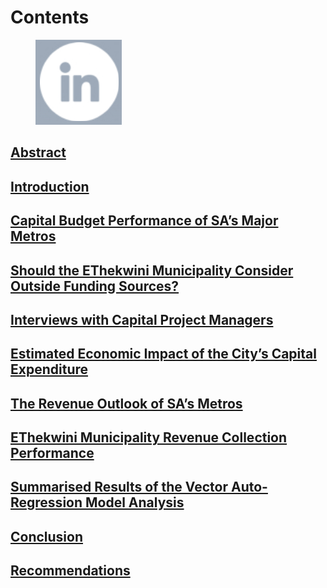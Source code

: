# Contents

<figure><img src=".gitbook/assets/image.png" alt=""><figcaption></figcaption></figure>

## [Abstract](contents.md#abstract)

## [Introduction](contents.md#introduction)

## [Capital Budget Performance of SA’s Major Metros](contents.md#capital-budget-performance-of-sas-major-metros)

## [Should the EThekwini Municipality Consider Outside Funding Sources?](contents.md#should-the-ethekwini-municipality-consider-outside-funding-sources)

## [Interviews with Capital Project Managers](contents.md#interviews-with-capital-project-managers)

## [Estimated Economic Impact of the City’s Capital Expenditure](contents.md#estimated-economic-impact-of-the-citys-capital-expenditure)

## [The Revenue Outlook of SA’s Metros](contents.md#the-revenue-outlook-of-sas-metros)

## [EThekwini Municipality Revenue Collection Performance](contents.md#ethekwini-municipality-revenue-collection-performance)

## [Summarised Results of the Vector Auto-Regression Model Analysis](contents.md#summarised-results-of-the-vector-auto-regression-model-analysis)

## [Conclusion](contents.md#conclusion)

## [Recommendations](contents.md#recommendations)

